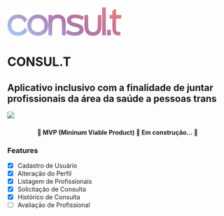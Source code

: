 <img src="https://github.com/ajalvesneto/campioasys2fase/blob/main/CampIoasys2Fase/Resources/Assets.xcassets/logo.png"/>

# CONSUL.T

## Aplicativo inclusivo com a finalidade de juntar profissionais da área da saúde a pessoas trans
<img src="https://img.shields.io/github/last-commit/ajalvesneto/campioasys2fase">
<h4 align="center"> 
	🚧  MVP (Mininum Viable Product) 🚀 Em construção...  🚧
</h4>

### Features
- [x] Cadastro de Usuário
- [x] Alteração do Perfil 
- [x] Listagem de Profissionais
- [x] Solicitação de Consulta
- [x] Histórico de Consulta
- [ ] Avaliação de Profissional
